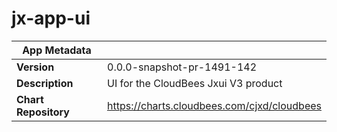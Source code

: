 # jx-app-ui

|App Metadata||
|---|---|
| **Version** | 0.0.0-snapshot-pr-1491-142 |
| **Description** | UI for the CloudBees Jxui V3 product |
| **Chart Repository** | https://charts.cloudbees.com/cjxd/cloudbees |
